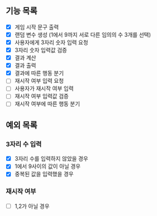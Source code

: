 ## 기능 목록

- [x] 게임 시작 문구 출력
- [x] 랜덤 변수 생성 (1에서 9까지 서로 다른 임의의 수 3개를 선택)
- [x] 사용자에게 3자리 숫자 입력 요청
- [x] 3자리 숫자 입력값 검증
- [x] 결과 계산
- [x] 결과 출력
- [x] 결과에 따른 행동 분기
- [ ] 재시작 여부 입력 요청
- [ ] 사용자가 재시작 여부 입력
- [ ] 재시작 여부 입력값 검증
- [ ] 재시작 여부에 따른 행동 분기

## 예외 목록

### 3자리 수 입력

- [x] 3자리 수를 입력하지 않았을 경우
- [x] 1에서 9사이의 값이 아닐 경우
- [x] 중복된 값을 입력했을 경우

### 재시작 여부

- [ ] 1,2가 아닐 경우